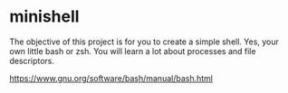 # minishell
The objective of this project is for you to create a simple shell. Yes, your own little bash or zsh. You will learn a lot about processes and file descriptors.

https://www.gnu.org/software/bash/manual/bash.html
